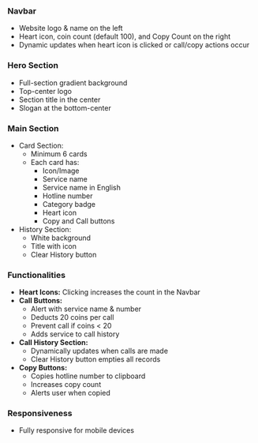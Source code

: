 
### Navbar
- Website logo & name on the left
- Heart icon, coin count (default 100), and Copy Count on the right
- Dynamic updates when heart icon is clicked or call/copy actions occur

### Hero Section
- Full-section gradient background
- Top-center logo
- Section title in the center
- Slogan at the bottom-center

### Main Section
- Card Section:
  - Minimum 6 cards
  - Each card has:
    - Icon/Image
    - Service name
    - Service name in English
    - Hotline number
    - Category badge
    - Heart icon
    - Copy and Call buttons
- History Section:
  - White background
  - Title with icon
  - Clear History button

### Functionalities
- **Heart Icons:** Clicking increases the count in the Navbar
- **Call Buttons:**
  - Alert with service name & number
  - Deducts 20 coins per call
  - Prevent call if coins < 20
  - Adds service to call history
- **Call History Section:**  
  - Dynamically updates when calls are made
  - Clear History button empties all records
- **Copy Buttons:**
  - Copies hotline number to clipboard
  - Increases copy count
  - Alerts user when copied

### Responsiveness
- Fully responsive for mobile devices
